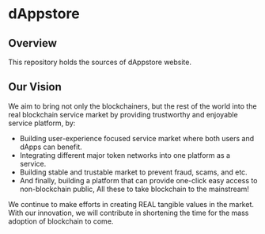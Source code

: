 # dAppstore


## Overview

This repository holds the sources of dAppstore website.

## Our Vision
We aim to bring not only the blockchainers, but the rest of the world into the real blockchain service market by providing trustworthy and enjoyable service platform, by:

- Building user-experience focused service market where both users and dApps can benefit.
- Integrating different major token networks into one platform as a service.
- Building stable and trustable market to prevent fraud, scams, and etc.
- And finally, building a platform that can provide one-click easy access to non-blockchain public, All these to take blockchain to the mainstream!

We continue to make efforts in creating REAL tangible values in the market. With our innovation, we will contribute in shortening the time for the mass adoption of blockchain to come.
